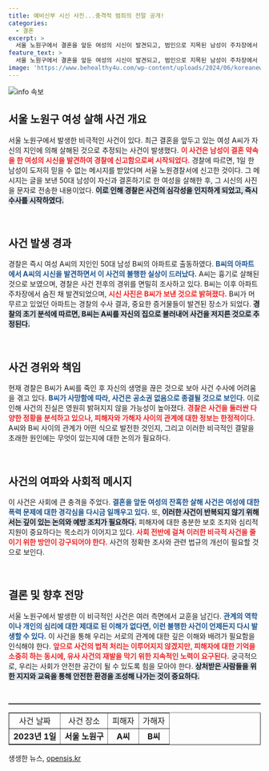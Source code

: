 ```yaml
---
title: 예비신부 시신 사진...충격적 범죄의 전말 공개!
categories:
  - 결혼
excerpt: >
  서울 노원구에서 결혼을 앞둔 여성의 시신이 발견되고, 범인으로 지목된 남성이 주차장에서 숨진 채 발견됐다. 사건의 충격적인 전개 뒤에 숨겨진 진실은 무엇일까?
feature_text: >
  서울 노원구에서 결혼을 앞둔 여성의 시신이 발견되고, 범인으로 지목된 남성이 주차장에서 숨진 채 발견됐다. 사건의 충격적인 전개 뒤에 숨겨진 진실은 무엇일까?
image: 'https://www.behealthy4u.com/wp-content/uploads/2024/06/koreanews.jpg'
---
```


<p><img src="https://www.behealthy4u.com/wp-content/uploads/2024/06/koreanews.jpg" alt="info 속보" /></p>

<h2 data-ke-size="size26">서울 노원구 여성 살해 사건 개요</h2>

<p data-ke-size="size16">서울 노원구에서 발생한 비극적인 사건이 있다. 최근 결혼을 앞두고 있는 여성 A씨가 자신의 지인에 의해 살해된 것으로 추정되는 사건이 발생했다. <b><span style="color: #ee2323;">이 사건은 남성이 결혼 약속을 한 여성의 시신을 발견하여 경찰에 신고함으로써 시작되었다.</span></b> 경찰에 따르면, 1일 한 남성이 도저히 믿을 수 없는 메시지를 받았다며 서울 노원경찰서에 신고한 것이다. 그 메시지는 글을 보낸 50대 남성이 자신과 결혼하기로 한 여성을 살해한 후, 그 시신의 사진을 문자로 전송한 내용이었다. <b><span style="background-color: #21538527;">이로 인해 경찰은 사건의 심각성을 인지하게 되었고, 즉시 수사를 시작하였다.</span></b></p>

<p data-ke-size="size16">&nbsp;</p>

<h2 data-ke-size="size26">사건 발생 경과</h2>

<p data-ke-size="size16">경찰은 즉시 여성 A씨의 지인인 50대 남성 B씨의 아파트로 출동하였다. <b><span style="color: #1a5490;">B씨의 아파트에서 A씨의 시신을 발견하면서 이 사건의 불행한 실상이 드러났다.</span></b> A씨는 흉기로 살해된 것으로 보였으며, 경찰은 사건 전후의 경위를 면밀히 조사하고 있다. B씨는 이후 아파트 주차장에서 숨진 채 발견되었으며, <b><span style="color: #ee2323;">시신 사진은 B씨가 보낸 것으로 밝혀졌다.</span></b> B씨가 머무르고 있었던 아파트는 경찰의 수사 결과, 중요한 증거물들이 발견된 장소가 되었다. <b><span style="background-color: #21538527;">경찰의 초기 분석에 따르면, B씨는 A씨를 자신의 집으로 불러내어 사건을 저지른 것으로 추정된다.</span></b></p>

<p data-ke-size="size16">&nbsp;</p>

<h2 data-ke-size="size26">사건 경위와 책임</h2>

<p data-ke-size="size16">현재 경찰은 B씨가 A씨를 죽인 후 자신의 생명을 끊은 것으로 보아 사건 수사에 어려움을 겪고 있다. <b><span style="color: #1a5490;">B씨가 사망함에 따라, 사건은 공소권 없음으로 종결될 것으로 보인다.</span></b> 이로 인해 사건의 진실은 영원히 밝혀지지 않을 가능성이 높아졌다. <b><span style="color: #ee2323;">경찰은 사건을 둘러싼 다양한 정황을 분석하고 있으나, 피해자와 가해자 사이의 관계에 대한 정보는 한정적이다.</span></b> A씨와 B씨 사이의 관계가 어떤 식으로 발전한 것인지, 그리고 이러한 비극적인 결말을 초래한 원인에는 무엇이 있는지에 대한 논의가 필요하다.</p>

<p data-ke-size="size16">&nbsp;</p>

<h2 data-ke-size="size26">사건의 여파와 사회적 메시지</h2>

<p data-ke-size="size16">이 사건은 사회에 큰 충격을 주었다. <b><span style="color: #1a5490;">결혼을 앞둔 여성의 잔혹한 살해 사건은 여성에 대한 폭력 문제에 대한 경각심을 다시금 일깨우고 있다.</span></b> 또, <b><span style="background-color: #21538527;">이러한 사건이 반복되지 않기 위해서는 깊이 있는 논의와 예방 조치가 필요하다.</span></b> 피해자에 대한 충분한 보호 조치와 심리적 지원이 중요하다는 목소리가 이어지고 있다. <b><span style="color: #ee2323;">사회 전반에 걸쳐 이러한 비극적 사건을 줄이기 위한 방안이 강구되어야 한다.</span></b> 사건의 정확한 조사와 관련 법규의 개선이 필요할 것으로 보인다.</p>

<p data-ke-size="size16">&nbsp;</p>

<h2 data-ke-size="size26">결론 및 향후 전망</h2>

<p data-ke-size="size16">서울 노원구에서 발생한 이 비극적인 사건은 여러 측면에서 교훈을 남긴다. <b><span style="color: #1a5490;">관계의 역학이나 개인의 심리에 대한 제대로 된 이해가 없다면, 이런 불행한 사건이 언제든지 다시 발생할 수 있다.</span></b> 이 사건을 통해 우리는 서로의 관계에 대한 깊은 이해와 배려가 필요함을 인식해야 한다. <b><span style="color: #ee2323;">앞으로 사건의 법적 처리는 이루어지지 않겠지만, 피해자에 대한 기억을 소중히 하는 동시에, 유사 사건의 재발을 막기 위한 지속적인 노력이 요구된다.</span></b> 궁극적으로, 우리는 사회가 안전한 공간이 될 수 있도록 힘을 모아야 한다. <b><span style="background-color: #21538527;">상처받은 사람들을 위한 지지와 교육을 통해 안전한 환경을 조성해 나가는 것이 중요하다.</span></b></p>

<p data-ke-size="size16">&nbsp;</p>

<hr style="height:2px; background-color: #333333; border:none;">

<table style="width: 100%;" border="1">
    <tbody>
        <tr>
            <td style="text-align: center; height: 17px;">사건 날짜</td>
            <td style="text-align: center; height: 17px;">사건 장소</td>
            <td style="text-align: center; height: 17px;">피해자</td>
            <td style="text-align: center; height: 17px;">가해자</td>
        </tr>
        <tr>
            <td style="text-align: center; height: 17px;"><b>2023년 1일</b></td>
            <td style="text-align: center; height: 17px;"><b>서울 노원구</b></td>
            <td style="text-align: center; height: 17px;"><b>A씨</b></td>
            <td style="text-align: center; height: 17px;"><b>B씨</b></td>
        </tr>
    </tbody>
</table>
생생한 뉴스, <a href="https://opensis.kr" rel="dofollow">opensis.kr</a>


